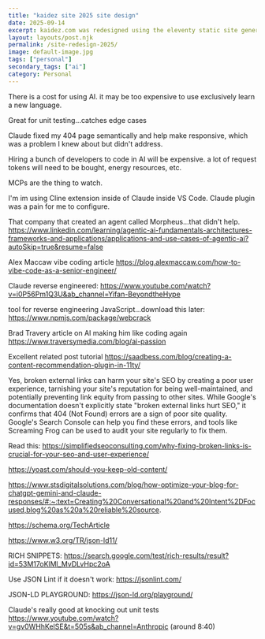 ```yaml
---
title: "kaidez site 2025 site design"
date: 2025-09-14
excerpt: kaidez.com was redesigned using the eleventy static site generator and with the help of Anthropic's Claude AI tool
layout: layouts/post.njk
permalink: /site-redesign-2025/
image: default-image.jpg
tags: ["personal"]
secondary_tags: ["ai"]
category: Personal
---
```

There is a cost for using AI. it may be too expensive to use exclusively learn a new language.

Great for unit testing...catches edge cases

Claude fixed my 404 page semantically and help make responsive, which was a problem I knew about but didn't address.

Hiring a bunch of developers to code in AI will be expensive. a lot of request tokens will need to be bought, energy resources, etc.

MCPs are the thing to watch.

I'm im using Cline extension inside of Claude inside VS Code.  Claude plugin was a pain for me to configure.

That company that created an agent called Morpheus...that didn't help. 
https://www.linkedin.com/learning/agentic-ai-fundamentals-architectures-frameworks-and-applications/applications-and-use-cases-of-agentic-ai?autoSkip=true&resume=false

Alex Maccaw vibe coding article
https://blog.alexmaccaw.com/how-to-vibe-code-as-a-senior-engineer/

Claude reverse engineered:
https://www.youtube.com/watch?v=i0P56Pm1Q3U&ab_channel=Yifan-BeyondtheHype

tool for reverse engineering JavaScript...download this later:
https://www.npmjs.com/package/webcrack

Brad Travery article on AI making him like coding again
https://www.traversymedia.com/blog/ai-passion

Excellent related post tutorial
https://saadbess.com/blog/creating-a-content-recommendation-plugin-in-11ty/


Yes, broken external links can harm your site's SEO by creating a poor user experience, tarnishing your site's reputation for being well-maintained, and potentially preventing link equity from passing to other sites. While Google's documentation doesn't explicitly state "broken external links hurt SEO," it confirms that 404 (Not Found) errors are a sign of poor site quality. Google's Search Console can help you find these errors, and tools like Screaming Frog can be used to audit your site regularly to fix them. 

Read this:
https://simplifiedseoconsulting.com/why-fixing-broken-links-is-crucial-for-your-seo-and-user-experience/

https://yoast.com/should-you-keep-old-content/

https://www.stsdigitalsolutions.com/blog/how-optimize-your-blog-for-chatgpt-gemini-and-claude-responses/#:~:text=Creating%20Conversational%20and%20Intent%2DFocused,blog%20as%20a%20reliable%20source.

https://schema.org/TechArticle

https://www.w3.org/TR/json-ld11/

RICH SNIPPETS:
https://search.google.com/test/rich-results/result?id=53M17oKlMl_MvDLvHpc2oA

Use JSON Lint if it doesn't work:
https://jsonlint.com/

JSON-LD PLAYGROUND:
https://json-ld.org/playground/

Claude's really good at knocking out unit tests
https://www.youtube.com/watch?v=gv0WHhKelSE&t=505s&ab_channel=Anthropic (around 8:40)
